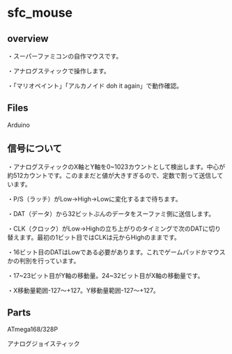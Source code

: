 # sfc_mouse

## overview

・スーパーファミコンの自作マウスです。

・アナログスティックで操作します。

・「マリオペイント」「アルカノイド doh it again」で動作確認。

## Files

Arduino

## 信号について

・アナログスティックのX軸とY軸を0~1023カウントとして検出します。中心が約512カウントです。このままだと値が大きすぎるので、定数で割って送信しています。

・P/S（ラッチ）がLow→High→Lowに変化するまで待ちます。

・DAT（データ）から32ビットぶんのデータをスーファミ側に送信します。

・CLK（クロック）がLow→Highの立ち上がりのタイミングで次のDATに切り替えます。最初の1ビット目ではCLKは元からHighのままです。

・16ビット目のDATはLowである必要があります。これでゲームパッドかマウスかの判別を行っています。

・17~23ビット目がY軸の移動量。24~32ビット目がX軸の移動量です。

・X移動量範囲-127～+127。Y移動量範囲-127～+127。

## Parts

ATmega168/328P

アナログジョイスティック

